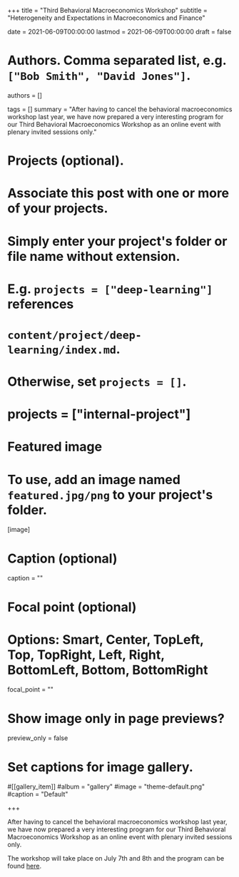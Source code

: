 +++
title = "Third Behavioral Macroeconomics Workshop"
subtitle = "Heterogeneity and Expectations in Macroeconomics and Finance"

date = 2021-06-09T00:00:00
lastmod = 2021-06-09T00:00:00
draft = false

# Authors. Comma separated list, e.g. `["Bob Smith", "David Jones"]`.
authors = []

tags = []
summary = "After having to cancel the behavioral macroeconomics workshop last year, we have now prepared a very interesting program for our Third Behavioral Macroeconomics Workshop as an online event with plenary invited sessions only."

# Projects (optional).
#   Associate this post with one or more of your projects.
#   Simply enter your project's folder or file name without extension.
#   E.g. `projects = ["deep-learning"]` references
#   `content/project/deep-learning/index.md`.
#   Otherwise, set `projects = []`.
# projects = ["internal-project"]

# Featured image
# To use, add an image named `featured.jpg/png` to your project's folder.
[image]
  # Caption (optional)
  caption = ""

  # Focal point (optional)
  # Options: Smart, Center, TopLeft, Top, TopRight, Left, Right, BottomLeft, Bottom, BottomRight
  focal_point = ""

  # Show image only in page previews?
  preview_only = false

# Set captions for image gallery.

#[[gallery_item]]
#album = "gallery"
#image = "theme-default.png"
#caption = "Default"

+++

After having to cancel the behavioral macroeconomics workshop last year, we have now prepared a very interesting program for our Third Behavioral Macroeconomics Workshop as an online event with plenary invited sessions only.

The workshop will take place on July 7th and 8th and the program can be found <a href="https://www.uni-bamberg.de/vwl-awifo/behavioral-macro-workshop/">here</a>.

